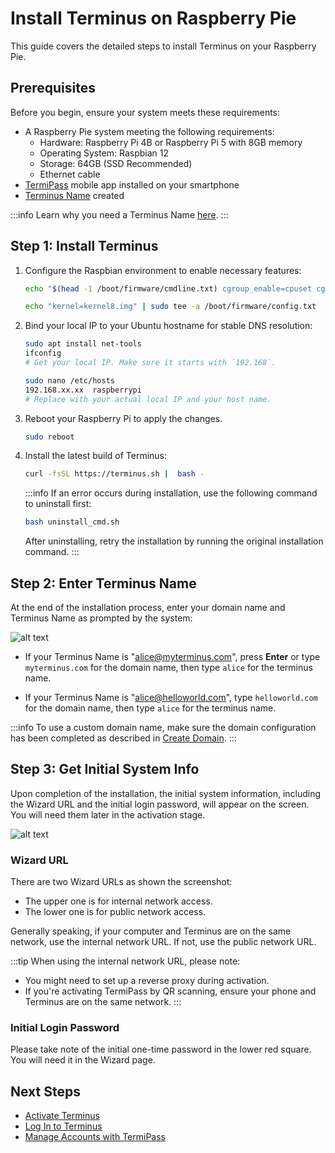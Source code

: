 # Install Terminus on Raspberry Pie

This guide covers the detailed steps to install Terminus on your Raspberry Pie. 

## Prerequisites

Before you begin, ensure your system meets these requirements:
- A Raspberry Pie system meeting the following requirements:
  - Hardware: Raspberry Pi 4B or Raspberry Pi 5 with 8GB memory 
  - Operating System: Raspbian 12  
  - Storage: 64GB (SSD Recommended)
  - Ethernet cable 
- [TermiPass](../../../termipass/overview.md#download-termipass) mobile app installed on your smartphone
- [Terminus Name](../../../termipass/account/index.md#create-a-terminus-name) created

:::info
Learn why you need a Terminus Name [here](../../../../overview/terminus/terminus-name.md#why-do-you-need-a-terminus-name).
:::

## Step 1: Install Terminus 

1. Configure the Raspbian environment to enable necessary features: 
   
      ```bash
      echo "$(head -1 /boot/firmware/cmdline.txt) cgroup_enable=cpuset cgroup_enable=memory cgroup_memory=1" | sudo tee /boot/firmware/cmdline.txt

      echo "kernel=kernel8.img" | sudo tee -a /boot/firmware/config.txt
      ```

2. Bind your local IP to your Ubuntu hostname for stable DNS resolution:

   ```bash
   sudo apt install net-tools
   ifconfig
   # Get your local IP. Make sure it starts with `192.168`.
   ```
   
   ```bash
   sudo nano /etc/hosts
   192.168.xx.xx  raspberrypi 
   # Replace with your actual local IP and your host name.
   ```

3. Reboot your Raspberry Pi to apply the changes.
   ```bash
   sudo reboot
   ```

4. Install the latest build of Terminus:

   ```bash
   curl -fsSL https://terminus.sh |  bash -
   ```

   :::info
   If an error occurs during installation, use the following command to uninstall first:
      ```bash
      bash uninstall_cmd.sh
      ```
      After uninstalling, retry the installation by running the original installation command.
   :::
 
## Step 2: Enter Terminus Name

At the end of the installation process, enter your domain name and Terminus Name as prompted by the system:

![alt text](/images/how-to/terminus/enter_terminus_name.png)

- If your Terminus Name is "alice@myterminus.com", press **Enter** or type `myterminus.com` for the domain name, then type `alice` for the terminus name.

- If your Terminus Name is "alice@helloworld.com", type `helloworld.com` for the domain name, then type `alice` for the terminus name.

:::info
To use a custom domain name, make sure the domain configuration has been completed as described in [Create Domain](../../../space/domain/host-domain.md).
:::

## Step 3: Get Initial System Info

Upon completion of the installation, the initial system information, including the Wizard URL and the initial login password, will appear on the screen. You will need them later in the activation stage.

![alt text](/images/how-to/terminus/one_time_password.png)

### Wizard URL

There are two Wizard URLs as shown the screenshot:

- The upper one is for internal network access.
- The lower one is for public network access.

Generally speaking, if your computer and Terminus are on the same network, use the internal network URL. If not, use the public network URL.

:::tip
When using the internal network URL, please note:
- You might need to set up a reverse proxy during activation.
- If you're activating TermiPass by QR scanning, ensure your phone and Terminus are on the same network.
:::

### Initial Login Password

Please take note of the initial one-time password in the lower red square. You will need it in the Wizard page. 

## Next Steps

- [Activate Terminus](../wizard.md)
- [Log In to Terminus](../login.md)
- [Manage Accounts with TermiPass](../../../termipass/account/index.md)







